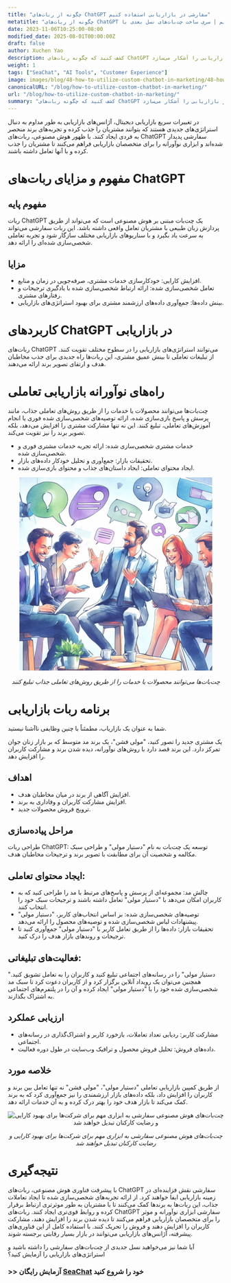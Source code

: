 ```yaml
---
title: "چگونه از ربات‌های ChatGPT سفارشی در بازاریابی استفاده کنیم"
metatitle: "چگونه از ربات‌های ChatGPT سفارشی در بازاریابی استفاده کنیم | سری ساخت چت‌بات‌های نسل بعدی با SeaChat"
date: 2023-11-06T10:25:00-08:00
modified_date: 2025-08-01T00:00:00Z
draft: false
author: Xuchen Yao
description: کشف کنید که چگونه ربات‌های ChatGPT سفارشی می‌توانند حیات تازه‌ای به کمپین‌های بازاریابی ببخشند. از تعاملات نوآورانه تا بهبود تصویر برند، این مقاله پتانسیل نامحدود هوش مصنوعی در بازاریابی را آشکار می‌سازد.
weight: 1
tags: ["SeaChat", "AI Tools", "Customer Experience"]
image: images/blog/48-how-to-utilize-custom-chatbot-in-marketing/48-how-to-utilize-custom-chatbot-in-marketing.png
canonicalURL: "/blog/how-to-utilize-custom-chatbot-in-marketing/"
url: "/blog/how-to-utilize-custom-chatbot-in-marketing/"
summary: "کشف کنید که چگونه ربات‌های ChatGPT سفارشی می‌توانند حیات تازه‌ای به کمپین‌های بازاریابی ببخشند. از تعاملات نوآورانه تا بهبود تصویر برند، این مقاله پتانسیل نامحدود هوش مصنوعی در بازاریابی را آشکار می‌سازد."
---
```


در تغییرات سریع بازاریابی دیجیتال، آژانس‌های بازاریابی به طور مداوم به دنبال استراتژی‌های جدیدی هستند که بتوانند مشتریان را جذب کرده و تجربه‌های برند منحصر به فردی ایجاد کنند. با ظهور هوش مصنوعی، ربات‌های ChatGPT سفارشی پدیدار شده‌اند و ابزاری نوآورانه را برای متخصصان بازاریابی فراهم می‌کنند تا مشتریان را جذب کرده و با آنها تعامل داشته باشند.

# مفهوم و مزایای ربات‌های ChatGPT

## مفهوم پایه
ربات ChatGPT یک چت‌بات مبتنی بر هوش مصنوعی است که می‌تواند از طریق پردازش زبان طبیعی با مشتریان تعامل واقعی داشته باشد. این ربات سفارشی می‌تواند به سرعت یاد بگیرد و با سناریوهای بازاریابی مختلف سازگار شود و تجربه تعاملی شخصی‌سازی شده‌ای را ارائه دهد.

## مزایا
- افزایش کارایی: خودکارسازی خدمات مشتری، صرفه‌جویی در زمان و منابع.
- تعامل شخصی‌سازی شده: ارائه ارتباط شخصی‌سازی شده با یادگیری ترجیحات و رفتارهای مشتری.
- بینش داده‌ها: جمع‌آوری داده‌های ارزشمند مشتری برای بهبود استراتژی‌های بازاریابی.

# کاربردهای ChatGPT در بازاریابی
ربات‌های ChatGPT می‌توانند استراتژی‌های بازاریابی را در سطوح مختلف تقویت کنند. از تبلیغات تعاملی تا بینش عمیق مشتری، این ربات‌ها راه جدیدی برای جذب مخاطبان هدف و ارتقای تصویر برند ارائه می‌دهند.

# راه‌های نوآورانه بازاریابی تعاملی
چت‌بات‌ها می‌توانند محصولات یا خدمات را از طریق روش‌های تعاملی جذاب، مانند پرسش و پاسخ بازی‌سازی شده، ارائه توصیه‌های شخصی‌سازی شده فوری یا انجام آموزش‌های تعاملی، تبلیغ کنند. این نه تنها مشارکت مشتری را افزایش می‌دهد، بلکه تصویر برند را نیز تقویت می‌کند.

- خدمات مشتری شخصی‌سازی شده: ارائه تجربه خدمات مشتری فوری و شخصی‌سازی شده.
- تحقیقات بازار: جمع‌آوری و تحلیل خودکار داده‌های بازار.
- ایجاد محتوای تعاملی: ایجاد داستان‌های جذاب و محتوای بازی‌سازی شده.

<center>
<img height="450px" src="/images/blog/48-how-to-utilize-custom-chatbot-in-marketing/1-use-custom-chatbot-for-marketing.jpeg" alt="چت‌بات‌ها می‌توانند محصولات یا خدمات را از طریق روش‌های تعاملی جذاب تبلیغ کنند"/>

*چت‌بات‌ها می‌توانند محصولات یا خدمات را از طریق روش‌های تعاملی جذاب تبلیغ کنند*
</center>

# برنامه ربات بازاریابی

شما به عنوان یک بازاریاب، مطمئناً با چنین وظایفی ناآشنا نیستید.

یک مشتری جدید را تصور کنید، "مولی فشن"، یک برند مد متوسط که بر بازار زنان جوان تمرکز دارد. این برند قصد دارد با روش‌های نوآورانه، دیده شدن برند و مشارکت کاربران را افزایش دهد.

## اهداف
- افزایش آگاهی از برند در میان مخاطبان هدف.
- افزایش مشارکت کاربران و وفاداری به برند.
- ترویج فروش محصولات جدید.

## مراحل پیاده‌سازی
طراحی ربات ChatGPT: توسعه یک چت‌بات به نام "دستیار مولی" و طراحی سبک مکالمه و شخصیت آن برای مطابقت با تصویر برند و ترجیحات مخاطبان هدف.

## ایجاد محتوای تعاملی:
- چالش مد: مجموعه‌ای از پرسش و پاسخ‌های مرتبط با مد را طراحی کنید که به کاربران امکان می‌دهد با "دستیار مولی" تعامل داشته باشند و ترجیحات سبک خود را انتخاب کنند.
- توصیه‌های شخصی‌سازی شده: بر اساس انتخاب‌های کاربر، "دستیار مولی" پیشنهادات لباس شخصی‌سازی شده و توصیه‌های محصول را ارائه می‌دهد.
- تحقیقات بازار: داده‌ها را از طریق تعامل کاربر با "دستیار مولی" جمع‌آوری کنید تا ترجیحات و روندهای بازار هدف را درک کنید.

## فعالیت‌های تبلیغاتی:
"دستیار مولی" را در رسانه‌های اجتماعی تبلیغ کنید و کاربران را به تعامل تشویق کنید. همچنین می‌توان یک رویداد آنلاین برگزار کرد و از کاربران دعوت کرد تا سبک مد شخصی‌سازی شده خود را با "دستیار مولی" ایجاد کرده و آن را در پلتفرم‌های اجتماعی به اشتراک بگذارند.

## ارزیابی عملکرد
- مشارکت کاربر: ردیابی تعداد تعاملات، بازخورد کاربر و اشتراک‌گذاری در رسانه‌های اجتماعی.
- داده‌های فروش: تحلیل فروش محصول و ترافیک وب‌سایت در طول دوره فعالیت.

## خلاصه مورد
از طریق کمپین بازاریابی تعاملی "دستیار مولی"، "مولی فشن" نه تنها تعامل بین برند و کاربران را افزایش داد، بلکه داده‌های بازار ارزشمندی را نیز جمع‌آوری کرد که به برند کمک می‌کند تا بازار هدف خود را بهتر درک کرده و به آن خدمات ارائه دهد.

<center>
<img height="450px" src="/images/blog/48-how-to-utilize-custom-chatbot-in-marketing/2-custom-chatbot-for-new-marketing-strategyy.jpeg" alt="چت‌بات‌های هوش مصنوعی سفارشی به ابزاری مهم برای شرکت‌ها برای بهبود کارایی و رضایت کارکنان تبدیل خواهند شد"/>

*چت‌بات‌های هوش مصنوعی سفارشی به ابزاری مهم برای شرکت‌ها برای بهبود کارایی و رضایت کارکنان تبدیل خواهند شد*
</center>

# نتیجه‌گیری
با پیشرفت فناوری هوش مصنوعی، ربات‌های ChatGPT سفارشی نقش فزاینده‌ای در زمینه بازاریابی ایفا خواهند کرد. از ارائه تجربه‌های شخصی‌سازی شده تا ایجاد تعاملات جذاب، این ربات‌ها به برندها کمک می‌کنند تا با مشتریان به طور موثرتری ارتباط برقرار کرده و روابط قوی‌تری ایجاد کنند. ربات‌های ChatGPT سفارشی ابزاری نوآورانه و موثر را برای متخصصان بازاریابی فراهم می‌کنند تا دیده شدن برند را افزایش دهند، مشارکت کاربران را افزایش دهند و فروش را تحریک کنند. با استفاده کامل از این فناوری‌های پیشرفته، آژانس‌های بازاریابی می‌توانند در بازار بسیار رقابتی برجسته شوند.

آیا شما نیز می‌خواهید نسل جدیدی از چت‌بات‌های سفارشی را داشته باشید و استراتژی‌های بازاریابی را آزمایش کنید؟

### >> آزمایش رایگان [SeaChat](https://chat.seasalt.ai/?utm_source=blog) خود را شروع کنید
